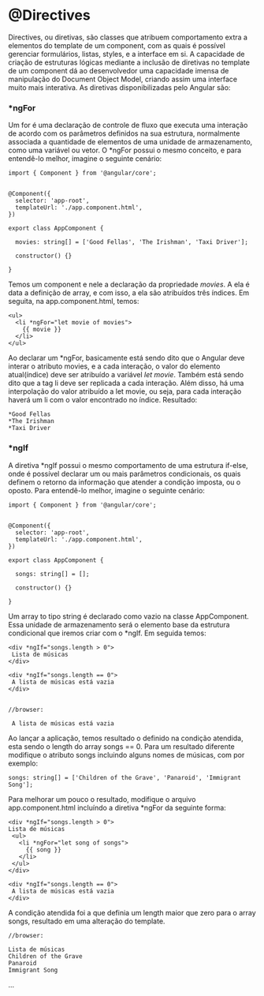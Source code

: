 <h1>@Directives</h1>

Directives, ou diretivas, são classes que atribuem comportamento extra a elementos do template de um component, com as quais é possível gerenciar formulários, listas, styles, e a interface em si. A capacidade de criação de estruturas lógicas mediante a inclusão de diretivas no template de um component dá ao desenvolvedor uma capacidade imensa de manipulação do Document Object Model, criando assim uma interface muito mais interativa. As diretivas disponibilizadas pelo Angular são:

<h3>*ngFor</h3>

Um for é uma declaração de controle de fluxo que executa uma interação de acordo com os parâmetros definidos na sua estrutura, normalmente associada a quantidade de elementos de uma unidade de armazenamento, como uma variável ou vetor. O \*ngFor possui o mesmo conceito, e para entendê-lo melhor, imagine o seguinte cenário:

    import { Component } from '@angular/core';


    @Component({
      selector: 'app-root',
      templateUrl: './app.component.html',
    })

    export class AppComponent {

      movies: string[] = ['Good Fellas', 'The Irishman', 'Taxi Driver'];

      constructor() {}

    }

Temos um component e nele a declaração da propriedade <i>movies</i>. A ela é data a definição de array, e com isso, a ela são atribuídos três índices. Em seguita, na app.component.html, temos:

    <ul>
      <li *ngFor="let movie of movies">
        {{ movie }}
      </li>
    </ul>

Ao declarar um \*ngFor, basicamente está sendo dito que o Angular deve interar o atributo movies, e a cada interação, o valor do elemento atual(índice) deve ser atribuído a variável <i>let movie</i>. Também está sendo dito que a tag li deve ser replicada a cada interação. Além disso, há uma interpolação do valor atribuído a let movie, ou seja, para cada interação haverá um li com o valor encontrado no índice. Resultado:

    *Good Fellas
    *The Irishman
    *Taxi Driver

<h3>*ngIf</h3>

A diretiva \*ngIf possui o mesmo comportamento de uma estrutura if-else, onde é possível declarar um ou mais parâmetros condicionais, os quais definem o retorno da informação que atender a condição imposta, ou o oposto. Para entendê-lo melhor, imagine o seguinte cenário:

    import { Component } from '@angular/core';


    @Component({
      selector: 'app-root',
      templateUrl: './app.component.html',
    })

    export class AppComponent {

      songs: string[] = [];

      constructor() {}

    }

Um array to tipo string é declarado como vazio na classe AppComponent. Essa unidade de armazenamento será o elemento base da estrutura condicional que iremos criar com o \*ngIf. Em seguida temos:

    <div *ngIf="songs.length > 0">
     Lista de músicas
    </div>

    <div *ngIf="songs.length == 0">
     A lista de músicas está vazia
    </div>


    //browser:

     A lista de músicas está vazia

Ao lançar a aplicação, temos resultado o definido na condição atendida, esta sendo o length do array songs == 0. Para um resultado diferente modifique o atributo songs incluindo alguns nomes de músicas, com por exemplo:

    songs: string[] = ['Children of the Grave', 'Panaroid', 'Immigrant Song'];

Para melhorar um pouco o resultado, modifique o arquivo app.component.html incluíndo a diretiva \*ngFor da seguinte forma:

    <div *ngIf="songs.length > 0">
    Lista de músicas
     <ul>
       <li *ngFor="let song of songs">
         {{ song }}
       </li>
     </ul>
    </div>

    <div *ngIf="songs.length == 0">
     A lista de músicas está vazia
    </div>

A condição atendida foi a que definia um length maior que zero para o array songs, resultado em uma alteração do template.

    //browser:

    Lista de músicas
    Children of the Grave
    Panaroid
    Immigrant Song

...
